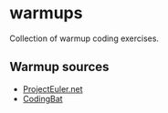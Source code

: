 # warmups
Collection of warmup coding exercises.


## Warmup sources

* [ProjectEuler.net](https://projecteuler.net/)
* [CodingBat](https://codingbat.com)
